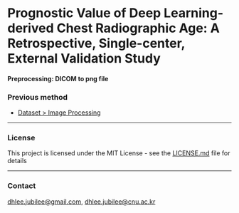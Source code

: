 # Prognostic Value of Deep Learning-derived Chest Radiographic Age: A Retrospective, Single-center, External Validation Study

#### Preprocessing: DICOM to png file

### Previous method
- [Dataset > Image Processing](https://github.com/circ-ml/CXR-Age/tree/main)

---
### License
This project is licensed under the MIT License - see the [LICENSE.md](LICENSE.md) file for details

---
### Contact
dhlee.jubilee@gmail.com, dhlee.jubilee@cnu.ac.kr

